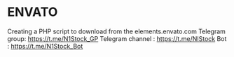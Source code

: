 # ENVATO
Creating a PHP script to download from the elements.envato.com
Telegram group: https://t.me/N1Stock_GP
Telegram channel : https://t.me/NIStock
Bot : https://t.me/N1Stock_Bot
